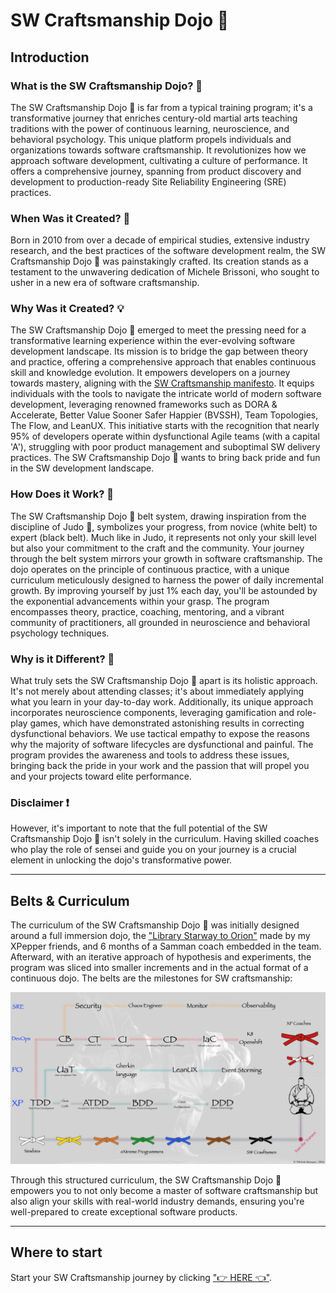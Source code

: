 # SW Craftsmanship Dojo 🥋

## Introduction

### What is the SW Craftsmanship Dojo? 🚀

The SW Craftsmanship Dojo 🥋 is far from a typical training program; it's a
transformative journey that enriches century-old martial arts teaching
traditions with the power of continuous learning, neuroscience, and behavioral
psychology. This unique platform propels individuals and organizations towards
software craftsmanship. It revolutionizes how we approach software development,
cultivating a culture of performance. It offers a comprehensive journey,
spanning from product discovery and development to production-ready Site
Reliability Engineering (SRE) practices.

### When Was it Created? 📅

Born in 2010 from over a decade of empirical studies, extensive industry
research, and the best practices of the software development realm, the SW
Craftsmanship Dojo 🥋 was painstakingly crafted. Its creation stands as a
testament to the unwavering dedication of Michele Brissoni, who sought to usher
in a new era of software craftsmanship.

### Why Was it Created? 💡

The SW Craftsmanship Dojo 🥋 emerged to meet the pressing need for a
transformative learning experience within the ever-evolving software development
landscape. Its mission is to bridge the gap between theory and practice,
offering a comprehensive approach that enables continuous skill and knowledge
evolution. It empowers developers on a journey towards mastery, aligning with
the [SW Craftsmanship manifesto](https://manifesto.softwarecraftsmanship.org/).
It equips individuals with the tools to navigate the intricate world of modern
software development, leveraging renowned frameworks such as DORA & Accelerate,
Better Value Sooner Safer Happier (BVSSH), Team Topologies, The Flow, and
LeanUX. This initiative starts with the recognition that nearly 95% of
developers operate within dysfunctional Agile teams (with a capital 'A'),
struggling with poor product management and suboptimal SW delivery practices.
The SW Craftsmanship Dojo 🥋 wants to bring back pride and fun in the SW
development landscape.

### How Does it Work? 🔧

The SW Craftsmanship Dojo 🥋 belt system, drawing inspiration from the
discipline of Judo 🥋, symbolizes your progress, from novice (white belt) to
expert (black belt). Much like in Judo, it represents not only your skill level
but also your commitment to the craft and the community. Your journey through
the belt system mirrors your growth in software craftsmanship. The dojo operates
on the principle of continuous practice, with a unique curriculum meticulously
designed to harness the power of daily incremental growth. By improving yourself
by just 1% each day, you'll be astounded by the exponential advancements within
your grasp. The program encompasses theory, practice, coaching, mentoring, and a
vibrant community of practitioners, all grounded in neuroscience and behavioral
psychology techniques.

### Why is it Different? 🌟

What truly sets the SW Craftsmanship Dojo 🥋 apart is its holistic approach.
It's not merely about attending classes; it's about immediately applying what
you learn in your day-to-day work. Additionally, its unique approach
incorporates neuroscience components, leveraging gamification and role-play
games, which have demonstrated astonishing results in correcting dysfunctional
behaviors. We use tactical empathy to expose the reasons why the majority of
software lifecycles are dysfunctional and painful. The program provides the
awareness and tools to address these issues, bringing back the pride in your
work and the passion that will propel you and your projects toward elite
performance.

### Disclaimer ❗️

However, it's important to note that the full potential of the SW Craftsmanship
Dojo 🥋 isn't solely in the curriculum. Having skilled coaches who play the role
of sensei and guide you on your journey is a crucial element in unlocking the
dojo's transformative power.

---

## Belts & Curriculum

The curriculum of the SW Craftsmanship Dojo 🥋 was initially designed around a
full immersion dojo, the
["Library Starway to Orion"](https://github.com/xpeppers/starway-to-orione) made
by my XPepper friends, and 6 months of a Samman coach embedded in the team.
Afterward, with an iterative approach of hypothesis and experiments, the program
was sliced into smaller increments and in the actual format of a continuous
dojo. The belts are the milestones for SW craftsmanship:

[![Belts](belts/belts.jpeg)](belts/README.md)

Through this structured curriculum, the SW Craftsmanship Dojo 🥋 empowers you to
not only become a master of software craftsmanship but also align your skills
with real-world industry demands, ensuring you're well-prepared to create
exceptional software products.

---

## Where to start

Start your SW Craftsmanship journey by clicking ["👉 HERE 👈"](belts/README.md).
